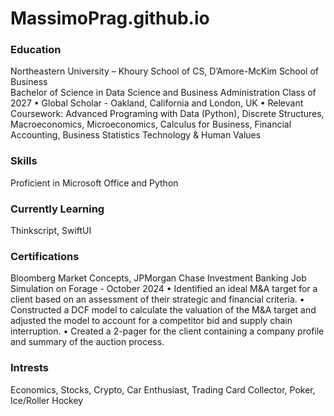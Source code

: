 # MassimoPrag.github.io
### Education
Northeastern University – Khoury School of CS, D’Amore-McKim School of Business \
Bachelor of Science in Data Science and Business Administration
Class of 2027
• Global Scholar - Oakland, California and London, UK
• Relevant Coursework: Advanced Programing with Data (Python), Discrete Structures, Macroeconomics,
Microeconomics, Calculus for Business, Financial Accounting, Business Statistics Technology & Human Values

### Skills
Proficient in Microsoft Office and Python

### Currently Learning
Thinkscript, SwiftUI

### Certifications
Bloomberg Market Concepts,
JPMorgan Chase Investment Banking Job Simulation on Forage - October 2024
• Identified an ideal M&A target for a client based on an assessment of their strategic and financial
criteria.
• Constructed a DCF model to calculate the valuation of the M&A target and adjusted the model to
account for a competitor bid and supply chain interruption.
• Created a 2-pager for the client containing a company profile and summary of the auction process.

### Intrests
Economics, Stocks, Crypto, Car Enthusiast, Trading Card Collector, Poker, Ice/Roller Hockey
